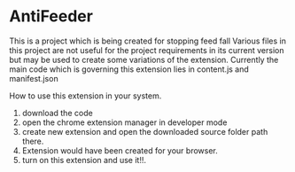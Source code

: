 # AntiFeeder
This is a project which is being created for stopping feed fall
Various files in this project are not useful for the project requirements in its current version but may be used to create some variations of the extension.
Currently the main code which is governing this extension lies in content.js and manifest.json

How to use this extension in your system. 
1) download the code
2) open the chrome extension manager in developer mode
3) create new extension and open the downloaded source folder path there. 
4) Extension would have been created for your browser. 
5) turn on this extension and use it!!.
